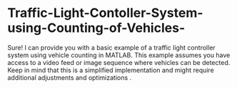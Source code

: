 # Traffic-Light-Contoller-System-using-Counting-of-Vehicles-
Sure! I can provide you with a basic example of a traffic light controller system using vehicle counting in MATLAB. This example assumes you have access to a video feed or image sequence where vehicles can be detected. Keep in mind that this is a simplified implementation and might require additional adjustments and optimizations .
